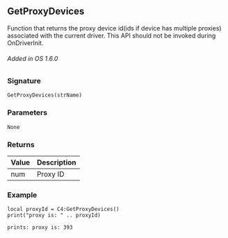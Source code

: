 ## GetProxyDevices

Function that returns the proxy device id(ids if device has multiple proxies) associated with the current driver. This API should not be invoked during OnDriverInit.

###### Added in OS 1.6.0


### Signature

`GetProxyDevices(strName)`


### Parameters

`None`


### Returns

| Value | Description |
| --- | --- |
| num | Proxy ID |


### Example

```
local proxyId = C4:GetProxyDevices()
print("proxy is: " .. proxyId)

prints: proxy is: 393
```


